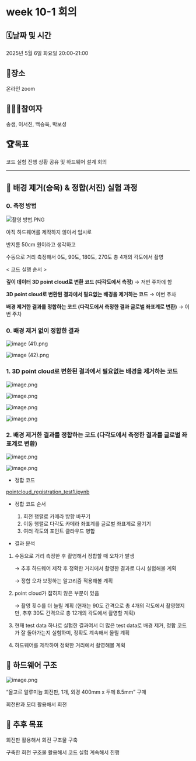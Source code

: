 # week 10-1 회의

## 🗓️날짜 및 시간

2025년 5월 6일 화요일 20:00-21:00

## 🗽장소

 온라인 zoom

## 🙇🏻‍♂️참여자

송샘, 이서진, 백승욱, 박보성

## 🏆목표

코드 실험 진행 상황 공유 및 하드웨어 설계 회의

---

## 📌 배경 제거(승욱) & 정합(서진) 실험 과정

### 0. 측정 방법

![촬영 방법.PNG](attachment:18e5f824-0dcf-48fe-b86b-70b2c2f1f37c:촬영_방법.png)

아직 하드웨어를 제작하지 않아서 임시로 

반지름 50cm 원이라고 생각하고 

수동으로 거리 측정해서 0도, 90도, 180도, 270도 총 4개의 각도에서 촬영

< 코드 실행 순서 >

**깊이 데이터 3D point cloud로 변환 코드 (다각도에서 측정)** → 저번 주차에 함

**3D point cloud로 변환된 결과에서 필요없는 배경을 제거하는 코드** → 이번 주차

**배경 제거한 결과를 정합하는 코드 (다각도에서 측정한 결과 글로벌 좌표계로 변환)** → 이번 주차

### 0. 배경 제거 없이 정합한 결과

![image (41).png](attachment:daeb59c8-e75d-4064-8185-dfa5c3aeb376:image_(41).png)

![image (42).png](attachment:4b0be8b2-4ec1-4222-a720-288bc7de7c5d:image_(42).png)

### 1. 3D point cloud로 변환된 결과에서 필요없는 배경을 제거하는 코드

![image.png](attachment:bbb8c776-8515-4cb6-98ec-85fe31b8314d:image.png)

![image.png](attachment:b917ced6-81df-4093-800e-91c5b2d6e7ea:image.png)

![image.png](attachment:04c006e2-d300-4d8d-bdbe-6230189c27dc:image.png)

![image.png](attachment:c5d91f26-9d05-4da9-b3f6-b9cbd5ffd565:image.png)

### 2. 배경 제거한 결과를 정합하는 코드 (다각도에서 측정한 결과를 글로벌 좌표계로 변환)

![image.png](attachment:cbb130fc-008b-4de7-ba8f-e682b6ab5fda:image.png)

![image.png](attachment:70d0c0d5-564b-4a40-bd16-a25237f7c636:image.png)

- 정합 코드

[pointcloud_registration_test1.ipynb](attachment:9e0b991b-970c-441a-90e0-4d2ad19b6ba4:pointcloud_registration_test1.ipynb)

- 정합 코드 순서
    1. 회전 행렬로 카메라 방향 바꾸기
    2. 이동 행렬로 다각도 카메라 좌표계를 글로벌 좌표계로 옮기기
    3. 여러 각도의 포인트 클라우드 병합

- 결과 분석
1. 수동으로 거리 측정한 후 촬영해서 정합할 때 오차가 발생
    
    → 추후 하드웨어 제작 후 정확한 거리에서 촬영한 결과로 다시 실험해볼 계획
    
    → 정합 오차 보정하는 알고리즘 적용해볼 계획
    
2. point cloud가 잡히지 않은 부분이 있음
    
    → 촬영 횟수를 더 늘릴 계획 (현재는 90도 간격으로 총 4개의 각도에서 촬영했지만, 추후 30도 간격으로 총 12개의 각도에서 촬영할 계획)
    
3. 현재 test data 하나로 실험한 결과여서 더 많은 test data로 배경 제거, 정합 코드가 잘 돌아가는지 실험하며, 정확도 계속해서 올릴 계획
4. 하드웨어를 제작하여 정확한 거리에서 촬영해볼 계획

## 📌 하드웨어 구조

![image.png](attachment:70a3e257-9cd6-4c83-80e5-fe4886347c85:image.png)

“올고르 알루미늄 회전판, 1개, 외경 400mm x 두께 8.5mm” 구매

회전판과 모터 활용해서 회전

## 📌 추후 목표

회전판 활용해서 회전 구조물 구축 

구축한 회전 구조물 활용해서 코드 실험 계속해서 진행
